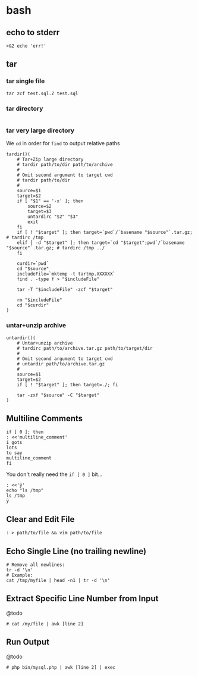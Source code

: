 # bash


## echo to stderr
```
>&2 echo 'err!'
```


## tar

### tar single file
```
tar zcf test.sql.Z test.sql
```

### tar directory
```
```

### tar very large directory
We `cd` in order for `find` to output relative paths
```
tardir()(
	# Tar+Zip large directory
	# tardir path/to/dir path/to/archive
	#
	# Omit second argument to target cwd
	# tardir path/to/dir
	#
	source=$1
	target=$2
	if [ "$1" == '-x' ]; then
		source=$2
		target=$3
		untardirc "$2" "$3"
		exit
	fi
	if [ ! "$target" ]; then target=`pwd`/`basename "$source"`.tar.gz; # tardirc /tmp
	elif [ -d "$target" ]; then target=`cd "$target";pwd`/`basename "$source"`.tar.gz; # tardirc /tmp ../
	fi

	curdir=`pwd`
	cd "$source"
	includeFile=`mktemp -t tartmp.XXXXXX`
	find . -type f > "$includeFile"

	tar -T "$includeFile" -zcf "$target"

	rm "$includeFile"
	cd "$curdir"
)
```

### untar+unzip archive
```
untardir()(
	# Untar+unzip archive
	# tardirc path/to/archive.tar.gz path/to/target/dir
	#
	# Omit second argument to target cwd
	# untardir path/to/archive.tar.gz
	#
	source=$1
	target=$2
	if [ ! "$target" ]; then target=./; fi

	tar -zxf "$source" -C "$target"
)
```



## Multiline Comments
```
if [ 0 ]; then
: <<'multiline_comment'
i gots
lots
to say
multiline_comment
fi
```
You don't really need the `if [ 0 ]` bit...
```
: <<'ÿ'
echo "ls /tmp"
ls /tmp
ÿ
```


## Clear and Edit File
```
: > path/to/file && vim path/to/file
```


## Echo Single Line (no trailing newline)
```
# Remove all newlines:
tr -d '\n'
# Example:
cat /tmp/myfile | head -n1 | tr -d '\n'
```


## Extract Specific Line Number from Input
@todo
```
# cat /my/file | awk [line 2]
```


## Run Output
@todo
```
# php bin/mysql.php | awk [line 2] | exec
```






